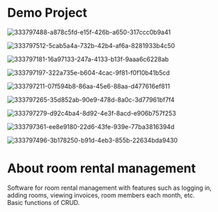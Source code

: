 # Demo Project
![333797488-a878c5fd-e15f-426b-a650-317ccc0b9a41](https://github.com/MinhFX/Room-rental-management/assets/146899219/abc1ce5c-260b-4284-9905-b82d89e5400d)

![333797512-5cab5a4a-732b-42b4-af6a-8281933b4c50](https://github.com/MinhFX/Room-rental-management/assets/146899219/08e136a7-4493-4b6a-bf72-17d3cdf2c153)

![333797181-16a97133-247a-4133-b13f-9aaa6c6228ab](https://github.com/MinhFX/Room-rental-management/assets/146899219/eb982cc6-11f0-4fc8-918c-9641fb92d21f)

![333797197-322a735e-b604-4cac-9f81-f0f10b41b5cd](https://github.com/MinhFX/Room-rental-management/assets/146899219/ff0f8a9c-0f4a-4a07-92f1-e6a406811b6e)

![333797211-07f594b8-86aa-45e6-88aa-d477616ef811](https://github.com/MinhFX/Room-rental-management/assets/146899219/1655b361-d554-45f4-aea4-cc6bf791afe7)

![333797265-35d852ab-90e9-478d-8a0c-3d77961bf7f4](https://github.com/MinhFX/Room-rental-management/assets/146899219/aec8809b-2b51-4367-85b3-b95d14623592)

![333797279-d92c4ba4-8d92-4e3f-8acd-e906b757f253](https://github.com/MinhFX/Room-rental-management/assets/146899219/ccea0827-e7e2-4cc1-9d30-c898746e2297)

![333797361-ee8e9180-22d6-43fe-939e-77ba3816394d](https://github.com/MinhFX/Room-rental-management/assets/146899219/2c34a084-6945-4904-9e77-3a59aaf89243)

![333797496-3b178250-b91d-4eb3-855b-22634bda9430](https://github.com/MinhFX/Room-rental-management/assets/146899219/c61ed712-70fb-42fc-a80a-5e533bd80e24)

# About room rental management
Software for room rental management with features such as logging in, adding rooms, viewing invoices, room members each month, etc.  
Basic functions of CRUD.
